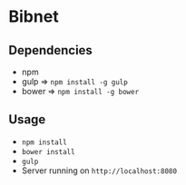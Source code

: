 Bibnet
=======================

## Dependencies
- npm
- gulp => `npm install -g gulp`
- bower => `npm install -g bower`

## Usage
- `npm install`
- `bower install`
- `gulp`
- Server running on `http://localhost:8080`
